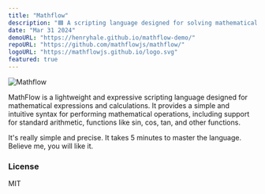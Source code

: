```yaml
---
title: "Mathflow"
description: "🟦 A scripting language designed for solving mathematical expressions and calculations."
date: "Mar 31 2024"
demoURL: "https://henryhale.github.io/mathflow-demo/"
repoURL: "https://github.com/mathflowjs/mathflow/"
logoURL: "https://mathflowjs.github.io/logo.svg"
featured: true
---
```


![Mathflow](https://mathflowjs.github.io/logo.svg)

MathFlow is a lightweight and expressive scripting language designed for mathematical expressions and calculations.
It provides a simple and intuitive syntax for performing mathematical operations, including support for standard arithmetic, functions like sin, cos, tan, and other functions.

It's really simple and precise. It takes 5 minutes to master the language. Believe me, you will like it.

### License

MIT

